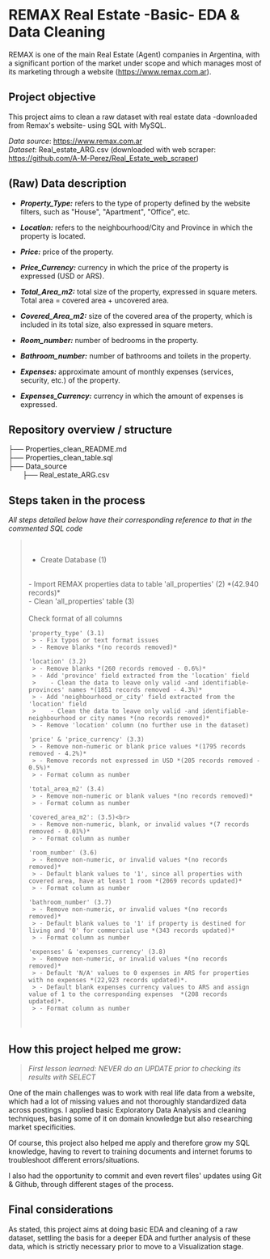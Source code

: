 # REMAX Real Estate -Basic- EDA & Data Cleaning

REMAX is one of the main Real Estate (Agent) companies in Argentina, with a significant portion of the market under scope and which manages most of its marketing through a website (https://www.remax.com.ar).

## Project objective

This project aims to clean a raw dataset with real estate data -downloaded from Remax's website- using SQL with MySQL.

*Data source*: https://www.remax.com.ar <br>
*Dataset*: Real_estate_ARG.csv
(downloaded with web scraper: https://github.com/A-M-Perez/Real_Estate_web_scraper)

## (Raw) Data description

- ***Property_Type:*** refers to the type of property defined by the website filters, such as "House", "Apartment", "Office", etc.

- ***Location:*** refers to the neighbourhood/City and Province in which the property is located.

- ***Price:*** price of the property.

- ***Price_Currency:*** currency in which the price of the property is expressed (USD or ARS).

- ***Total_Area_m2:*** total size of the property, expressed in square meters. Total area = covered area + uncovered area.

- ***Covered_Area_m2:*** size of the covered area of the property, which is included in its total size, also expressed in square meters.

- ***Room_number:*** number of bedrooms in the property.

- ***Bathroom_number:*** number of bathrooms and toilets in the property.

- ***Expenses:*** approximate amount of monthly expenses (services, security, etc.) of the property.

- ***Expenses_Currency:*** currency in which the amount of expenses is expressed.

## Repository overview / structure

├── Properties_clean_README.md\
├── Properties_clean_table.sql\
├── Data_source\
&emsp;&emsp;├── Real_estate_ARG.csv

## Steps taken in the process

*All steps detailed below have their corresponding reference to that in the commented SQL code*

>&nbsp;
>- Create Database (1)
><br>
>- Import REMAX properties data to table 'all_properties' (2) *(42.940 records)*
><br>
>- Clean 'all_properties' table (3)<br><br>
>     Check format of all columns<br>
>
>     'property_type' (3.1)
>      > - Fix typos or text format issues
>      > - Remove blanks *(no records removed)*
>
>     'location' (3.2)
>      > - Remove blanks *(260 records removed - 0.6%)*
>      > - Add 'province' field extracted from the 'location' field
>      >    - Clean the data to leave only valid -and identifiable- provinces' names *(1851 records removed - 4.3%)*
>      > - Add 'neighbourhood_or_city' field extracted from the 'location' field
>      >    - Clean the data to leave only valid -and identifiable- neighbourhood or city names *(no records removed)*
>      > - Remove 'location' column (no further use in the dataset)
>
>     'price' & 'price_currency' (3.3)
>      > - Remove non-numeric or blank price values *(1795 records removed - 4.2%)*
>      > - Remove records not expressed in USD *(205 records removed - 0.5%)*
>      > - Format column as number
>
>     'total_area_m2' (3.4)
>      > - Remove non-numeric or blank values *(no records removed)*
>      > - Format column as number 
>
>     'covered_area_m2': (3.5)<br>
>      > - Remove non-numeric, blank, or invalid values *(7 records removed - 0.01%)*
>      > - Format column as number
>
>     'room_number' (3.6)
>      > - Remove non-numeric, or invalid values *(no records removed)*
>      > - Default blank values to '1', since all properties with covered area, have at least 1 room *(2069 records updated)*
>      > - Format column as number
>
>     'bathroom_number' (3.7)
>      > - Remove non-numeric, or invalid values *(no records removed)*
>      > - Default blank values to '1' if property is destined for living and '0' for commercial use *(343 records updated)*
>      > - Format column as number
>
>     'expenses' & 'expenses_currency' (3.8)
>      > - Remove non-numeric, or invalid values *(no records removed)*
>      > - Default 'N/A' values to 0 expenses in ARS for properties with no expenses *(22,923 records updated)*.
>      > - Default blank expenses currency values to ARS and assign value of 1 to the corresponding expenses  *(208 records updated)*.
>      > - Format column as number
>
>&nbsp;

## How this project helped me grow:

> *First lesson learned: NEVER do an UPDATE prior to checking its results with SELECT*

One of the main challenges was to work with real life data from a website, which had a lot of missing values and not thoroughly standardized data across postings. I applied basic Exploratory Data Analysis and cleaning techniques, basing some of it on domain knowledge but also researching market specificities.

Of course, this project also helped me apply and therefore grow my SQL knowledge, having to revert to training documents and internet forums to troubleshoot different errors/situations.

I also had the opportunity to commit and even revert files' updates using Git & Github, through different stages of the process.

## Final considerations

As stated, this project aims at doing basic EDA and cleaning of a raw dataset, settling the basis for a deeper EDA and further analysis of these data, which is strictly necessary prior to move to a Visualization stage.